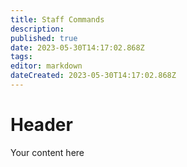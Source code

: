 ```yaml
---
title: Staff Commands
description: 
published: true
date: 2023-05-30T14:17:02.868Z
tags: 
editor: markdown
dateCreated: 2023-05-30T14:17:02.868Z
---
```


# Header
Your content here
